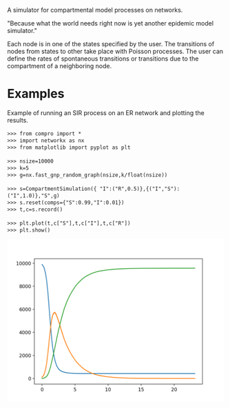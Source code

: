 
A simulator for compartmental model processes on networks. 

"Because what the world needs right now is yet another epidemic model simulator."

Each node is in one of the states specified by the user. The transitions of nodes from states to other take place with Poisson processes. The user can define the rates of spontaneous transitions or transitions due to the compartment of a neighboring node. 


# Examples

Example of running an SIR process on an ER network and plotting the results.
```
>>> from compro import *
>>> import networkx as nx
>>> from matplotlib import pyplot as plt

>>> nsize=10000
>>> k=5
>>> g=nx.fast_gnp_random_graph(nsize,k/float(nsize))

>>> s=CompartmentSimulation({ "I":("R",0.5)},{("I","S"):("I",1.0)},"S",g)
>>> s.reset(comps={"S":0.99,"I":0.01})
>>> t,c=s.record()

>>> plt.plot(t,c["S"],t,c["I"],t,c["R"]) 
>>> plt.show()
```

![SIR example](https://github.com/bolozna/compro/blob/master/examples/sir_example.png "A SIR model run.")

